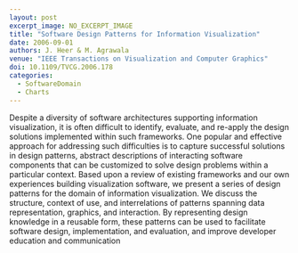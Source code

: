 ```yaml
---
layout: post
excerpt_image: NO_EXCERPT_IMAGE
title: "Software Design Patterns for Information Visualization"
date: 2006-09-01
authors: J. Heer & M. Agrawala
venue: "IEEE Transactions on Visualization and Computer Graphics"
doi: 10.1109/TVCG.2006.178
categories:
  - SoftwareDomain
  - Charts
---
```

Despite a diversity of software architectures supporting information visualization, it is often difficult to identify, evaluate, and re-apply the design solutions implemented within such frameworks. One popular and effective approach for addressing such difficulties is to capture successful solutions in design patterns, abstract descriptions of interacting software components that can be customized to solve design problems within a particular context. Based upon a review of existing frameworks and our own experiences building visualization software, we present a series of design patterns for the domain of information visualization. We discuss the structure, context of use, and interrelations of patterns spanning data representation, graphics, and interaction. By representing design knowledge in a reusable form, these patterns can be used to facilitate software design, implementation, and evaluation, and improve developer education and communication
